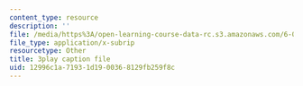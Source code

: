 ```yaml
---
content_type: resource
description: ''
file: /media/https%3A/open-learning-course-data-rc.s3.amazonaws.com/6-00sc-introduction-to-computer-science-and-programming-spring-2011/12996c1a71931d1900368129fb259f8c_Iu4xTLKcbPo.srt
file_type: application/x-subrip
resourcetype: Other
title: 3play caption file
uid: 12996c1a-7193-1d19-0036-8129fb259f8c
---
```

